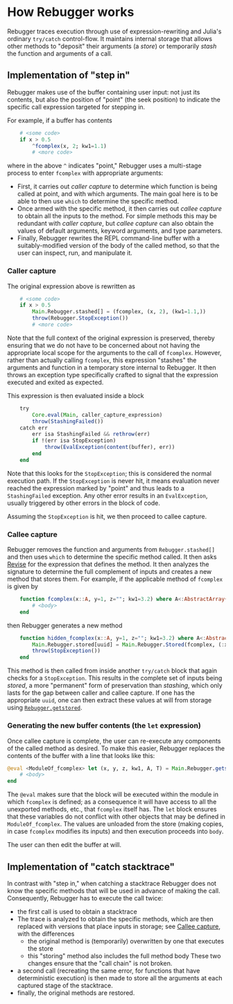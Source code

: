 # How Rebugger works

Rebugger traces execution through use of expression-rewriting and Julia's ordinary
`try/catch` control-flow.
It maintains internal storage that allows other methods to "deposit" their arguments
(a *store*) or temporarily *stash* the function and arguments of a call.

## Implementation of "step in"

Rebugger makes use of the buffer containing user input: not just its contents, but also
the position of "point" (the seek position) to indicate the specific call expression
targeted for stepping in.

For example, if a buffer has contents

```julia
    # <some code>
    if x > 0.5
        ^fcomplex(x, 2; kw1=1.1)
        # <more code>
```

where in the above `^` indicates "point," Rebugger uses a multi-stage process
to enter `fcomplex` with appropriate arguments:

- First, it carries out *caller capture* to determine which function is being called
  at point, and with which arguments. The main goal here is to be able to then use
  `which` to determine the specific method.
- Once armed with the specific method, it then carries out *callee capture* to
  obtain all the inputs to the method. For simple methods this may be redundant
  with *caller capture*, but *callee capture* can also obtain the values of
  default arguments, keyword arguments, and type parameters.
- Finally, Rebugger rewrites the REPL command-line buffer with a suitably-modified
  version of the body of the called method, so that the user can inspect, run, and
  manipulate it.

### Caller capture

The original expression above is rewritten as

```julia
    # <some code>
    if x > 0.5
        Main.Rebugger.stashed[] = (fcomplex, (x, 2), (kw1=1.1,))
        throw(Rebugger.StopException())
        # <more code>
```

Note that the full context of the original expression is preserved, thereby ensuring
that we do not have to be concerned about not having the appropriate local scope for
the arguments to the call of `fcomplex`.
However, rather than actually calling `fcomplex`, this expression "stashes" the
arguments and function in a temporary store internal to Rebugger.
It then throws an exception type specifically crafted to signal that the expression
executed and exited as expected.

This expression is then evaluated inside a block

```julia
    try
        Core.eval(Main, caller_capture_expression)
        throw(StashingFailed())
    catch err
        err isa StashingFailed && rethrow(err)
        if !(err isa StopException)
            throw(EvalException(content(buffer), err))
        end
    end
```

Note that this looks for the `StopException`; this is considered the normal execution
path.
If the `StopException` is never hit, it means evaluation never reached the expression
marked by "point" and thus leads to a `StashingFailed` exception.
Any other error results in an `EvalException`, usually triggered by other errors
in the block of code.

Assuming the `StopException` is hit, we then proceed to callee capture.

### Callee capture

Rebugger removes the function and arguments from `Rebugger.stashed[]` and then uses
`which` to determine the specific method called.
It then asks [Revise](https://timholy.github.io/Revise.jl/stable/) for the expression
that defines the method.
It then analyzes the signature to determine the full complement of inputs and creates
a new method that stores them. For example, if the applicable method of `fcomplex` is
given by

```julia
    function fcomplex(x::A, y=1, z=""; kw1=3.2) where A<:AbstractArray{T} where T
        # <body>
    end
```

then Rebugger generates a new method

```julia
    function hidden_fcomplex(x::A, y=1, z=""; kw1=3.2) where A<:AbstractArray{T} where T
        Main.Rebugger.stored[uuid] = Main.Rebugger.Stored(fcomplex, (:x, :y, :z, :kw1, :A, :T), deepcopy((x, y, z, kw1, A, T)))
        throw(StopException())
    end
```

This method is then called from inside another `try/catch` block that again checks for a `StopException`.
This results in the complete set of inputs being *stored*, a more "permanent" form
of preservation than *stashing*, which only lasts for the gap between caller and callee capture.
If one has the appropriate `uuid`, one can then extract these values at will from storage
using [`Rebugger.getstored`](@ref).

### Generating the new buffer contents (the `let` expression)

Once callee capture is complete, the user can re-execute any components of the called method
as desired. To make this easier, Rebugger replaces the contents of the buffer with a line that
looks like this:

```julia
@eval <ModuleOf_fcomplex> let (x, y, z, kw1, A, T) = Main.Rebugger.getstored("0123abc...")
    # <body>
end
```

The `@eval` makes sure that the block will be executed within the module in which
`fcomplex` is defined; as a consequence it will have access to all the unexported methods,
etc., that `fcomplex` itself has.
The `let` block ensures that these variables do not conflict with other objects that
may be defined in `ModuleOf_fcomplex`.
The values are unloaded from the store (making copies, in case `fcomplex` modifies its
inputs) and then execution proceeds into `body`.

The user can then edit the buffer at will.

## Implementation of "catch stacktrace"

In contrast with "step in," when catching a stacktrace Rebugger does not know the specific
methods that will be used in advance of making the call.
Consequently, Rebugger has to execute the call twice:

- the first call is used to obtain a stacktrace
- The trace is analyzed to obtain the specific methods, which are then replaced with versions
  that place inputs in storage; see [Callee capture](@ref), with the differences
  + the original method is (temporarily) overwritten by one that executes the store
  + this "storing" method also includes the full method body
  These two changes ensure that the "call chain" is not broken.
- a second call (recreating the same error, for functions that have deterministic execution)
  is then made to store all the arguments at each captured stage of the stacktrace.
- finally, the original methods are restored.
